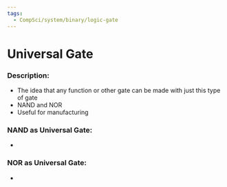 ```yaml
---
tags:
  - CompSci/system/binary/logic-gate
---
```

# Universal Gate
### Description:
- The idea that any function or other gate can be made with just this type of gate
- NAND and NOR
- Useful for manufacturing
### NAND as Universal Gate:
- 
### NOR as Universal Gate:
- 